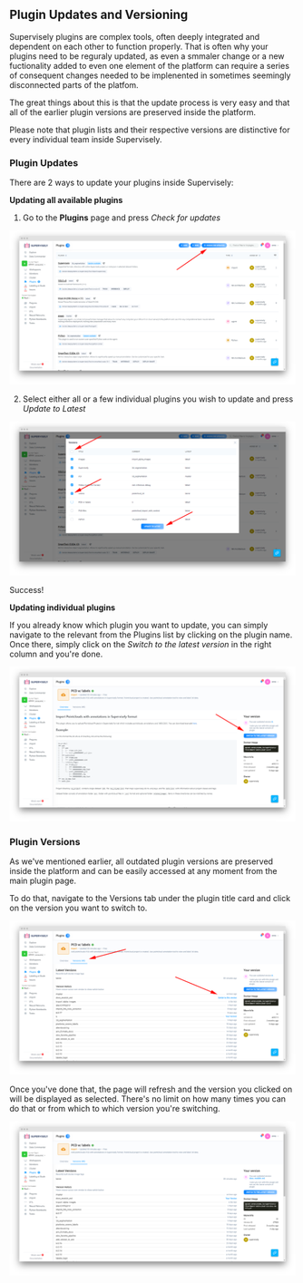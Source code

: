 ## Plugin Updates and Versioning

Supervisely plugins are complex tools, often deeply integrated and dependent on each other to function properly. That is often why your plugins need to be reguraly updated, as even a smmaler change or a new fuctionality added to even one element of the platform can require a series of consequent changes needed to be implenented in sometimes seemingly disconnected parts of the platfom. 

The great things about this is that the update process is very easy and that all of the earlier plugin versions are preserved inside the platform.

Please note that plugin lists and their respective versions are distinctive for every individual team inside Supervisely.

### Plugin Updates

There are 2 ways to update your plugins inside Supervisely:

**Updating all available plugins**

1. Go to the **Plugins** page and press *Check for updates*

![](plugin_check_upd.png)

2. Select either all or a few individual plugins you wish to update and press *Update to Latest*

![](plugin_checkmark.png)

Success!

**Updating individual plugins**

If you already know which plugin you want to update, you can simply navigate to the relevant from the Plugins list by clicking on the plugin name. Once there, simply click on the *Switch to the latest version* in the right column and you're done. 

![](plugin_switch_version.png)

### Plugin Versions

As we've mentioned earlier, all outdated plugin versions are preserved inside the platform and can be easily accessed at any moment from the main plugin page. 

To do that, navigate to the Versions tab under the plugin title card and click on the version you want to switch to.

![](plugin_versioning.png)

Once you've done that, the page will refresh and the version you clicked on will be displayed as selected. There's no limit on how many times you can do that or from which to which version you're switching.

![](plugin_versioning_tada.png)


